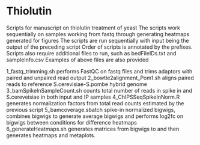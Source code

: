 # Thiolutin
Scripts for manuscript on thiolutin treatment of yeast
The scripts work sequentially on samples working from fastq through generating heatmaps generated for figures
The scripts are run sequentially with input being the output of the preceding script
Order of scripts is annotated by the prefixes. Scripts also require additional files to run, such as bedFileIDs.txt and sampleInfo.csv
Examples of above files are also provided

1_fastq_trimming.sh performs FastQC on fastq files and trims adaptors with paired and unpaired read output
2_bowtie2alignment_Pom1.sh aligns paired reads to reference S.cerevisiae-S.pombe hybrid genome
3_bamSpikeInSampleCount.sh counts total number of reads in spike in and S.cereveisiae in both input and IP samples
4_ChIPSSeqSpikeInNorm.R generates normalization factors from total read counts estimated by the previous script
5_bamcoverage.sbatch spike-in normalized bigwigs, combines bigwigs to generate average bigwigs and performs log2fc on bigwigs between conditions for difference heatmaps
6_generateHeatmaps.sh generates matrices from bigwigs to and then generates heatmaps and metaplots.
